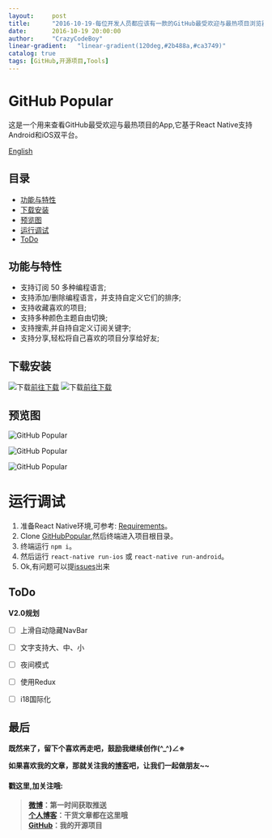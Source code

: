 ```yaml
---
layout:     post
title:      "2016-10-19-每位开发人员都应该有一款的GitHub最受欢迎与最热项目浏览器发布@GitHubPopular"
date:       2016-10-19 20:00:00
author:     "CrazyCodeBoy"
linear-gradient:   "linear-gradient(120deg,#2b488a,#ca3749)"
catalog: true
tags: [GitHub,开源项目,Tools]
---
```


# GitHub Popular

这是一个用来查看GitHub最受欢迎与最热项目的App,它基于React Native支持Android和iOS双平台。

[English](https://github.com/crazycodeboy/GitHubPopular/blob/master/README.en.md)

## 目录

* [功能与特性](#功能与特性)
* [下载安装](#下载安装)
* [预览图](#预览图)
* [运行调试](#运行调试)
* [ToDo](#todo)

## 功能与特性

* 支持订阅 50 多种编程语言;
* 支持添加/删除编程语言，并支持自定义它们的排序;
* 支持收藏喜欢的项目;
* 支持多种颜色主题自由切换;
* 支持搜索,并自持自定义订阅关键字;
* 支持分享,轻松将自己喜欢的项目分享给好友;

## 下载安装

![下载](https://raw.githubusercontent.com/crazycodeboy/crazycodeboy.github.io/master/io/GitHubPopular/img/baidushoujizhushou.png)[前往下载](http://sj.qq.com/myapp/detail.htm?apkName=com.jph.githubpopular)
![下载](https://raw.githubusercontent.com/crazycodeboy/crazycodeboy.github.io/master/io/GitHubPopular/img/yingyingbao.png)[前往下载](http://shouji.baidu.com/software/10123273.html)


## 预览图

![GitHub Popular](https://raw.githubusercontent.com/crazycodeboy/GitHubPopular/master/resource/screenshot/GitHubPopular-1.jpg)

![GitHub Popular](https://raw.githubusercontent.com/crazycodeboy/GitHubPopular/master/resource/screenshot/GitHubPopular-2.jpg)

![GitHub Popular](https://raw.githubusercontent.com/crazycodeboy/GitHubPopular/master/resource/screenshot/GitHubPopular-3.jpg)

# 运行调试

1. 准备React Native环境,可参考: [Requirements](https://facebook.github.io/react-native/docs/getting-started.html#requirements)。
2. Clone [GitHubPopular](https://github.com/crazycodeboy/GitHubPopular.git),然后终端进入项目根目录。
3. 终端运行 `npm i`。
4. 然后运行 `react-native run-ios` 或 `react-native run-android`。
5. Ok,有问题可以提[issues](https://github.com/crazycodeboy/GitHubPopular/issues)出来


## ToDo

**V2.0规划**

- [ ] 上滑自动隐藏NavBar
- [ ] 文字支持大、中、小
- [ ] 夜间模式
- [ ] 使用Redux
- [ ] i18国际化


## 最后

**既然来了，留下个喜欢再走吧，鼓励我继续创作(^_^)∠※**   

**如果喜欢我的文章，那就关注我的[博客](http://www.cboy.me/)吧，让我们一起做朋友~~**

#### 戳这里,加关注哦:   

>**[微博](http://weibo.com/u/6003602003)：第一时间获取推送**    
**[个人博客](http://www.cboy.me/)：干货文章都在这里哦**  
**[GitHub](https://github.com/crazycodeboy/)：我的开源项目**   



